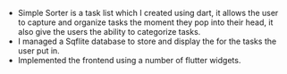 
- Simple Sorter is a task list which I created using dart, it allows the user to capture and organize tasks the moment they pop into their head, it also give the users the ability to categorize tasks.
- I managed a Sqflite database to store and display the for the tasks the user put in.
- Implemented the frontend using a number of flutter widgets.
